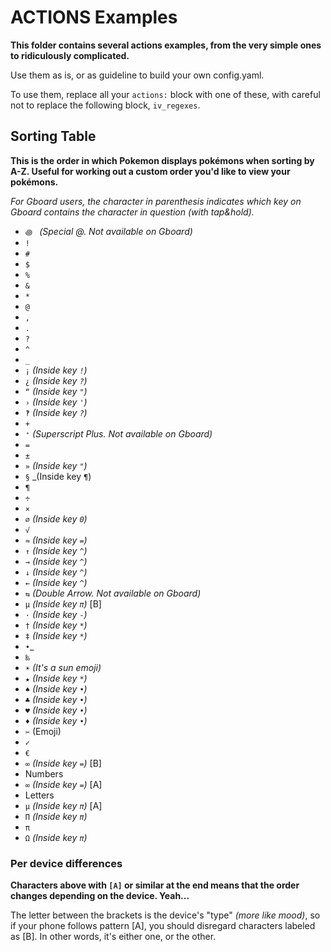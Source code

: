 # ACTIONS Examples

**This folder contains several actions examples, from the very simple ones to ridiculously complicated.**

Use them as is, or as guideline to build your own config.yaml.

To use them, replace all your `actions:` block with one of these, with careful not to replace the following block, `iv_regexes`.

## Sorting Table

**This is the order in which Pokemon displays pokémons when sorting by A-Z. Useful for working out a custom order you'd like to view your pokémons.**

_For Gboard users, the character in parenthesis indicates which key on Gboard contains the character in question (with tap&hold)._

- `꩜ ` _(Special @. Not available on Gboard)_
- `!`
- `#`
- `$`
- `%`
- `&`
- `*`
- `@`
- `,`
- `.`
- `?`
- `^`
- `_`
- `¡` _(Inside key `!`)_
- `¿` _(Inside key `?`)_
- `“` _(Inside key `"`)_
- `›` _(Inside key `'`)_
- `‽` _(Inside key `?`)_
- `+`
- `⁺` _(Superscript Plus. Not available on Gboard)_
- `=`
- `±`
- `»` _(Inside key `"`)_
- `§` _(Inside key `¶`)
- `¶`
- `÷`
- `×`
- `∅` _(Inside key `0`)_
- `√`
- `≈` _(Inside key `=`)_
- `↑` _(Inside key `^`)_
- `→` _(Inside key `^`)_
- `↓` _(Inside key `^`)_
- `←` _(Inside key `^`)_
- `⇆` _(Double Arrow. Not available on Gboard)_
- `μ` _(Inside key `π`)_ [B]
- `·` _(Inside key `-`)_
- `†` _(Inside key `*`)_
- `‡` _(Inside key `*`)_
- `•`_
- `‰`
- `☀️` _(It's a sun emoji)_
- `★` _(Inside key `*`)_
- `♠` _(Inside key `•`)_
- `♣` _(Inside key `•`)_
- `♥` _(Inside key `•`)_
- `♦` _(Inside key `•`)_
- `✂️` (Emoji)
- `✓`
- `€`
- `∞` _(Inside key `=`)_ [B]
- Numbers
- `∞` _(Inside key `=`)_ [A]
- Letters
- `μ` _(Inside key `π`)_ [A]
- `Π` _(Inside key `π`)_
- `π`
- `Ω` _(Inside key `π`)_


### Per device differences

**Characters above with `[A]` or similar at the end means that the order changes depending on the device. Yeah...**

The letter between the brackets is the device's "type" _(more like mood)_, so if your phone follows pattern [A], you should disregard characters labeled as [B]. In other words, it's either one, or the other.
